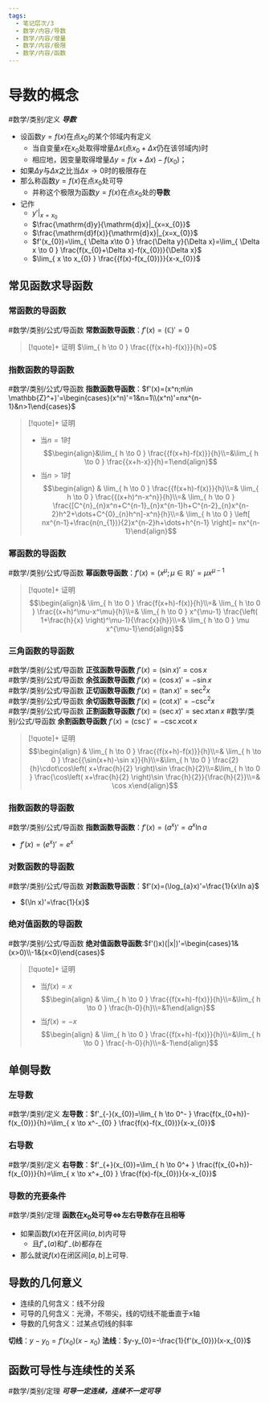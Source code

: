 ```yaml
---
tags:
  - 笔记层次/3
  - 数学/内容/导数
  - 数学/内容/增量
  - 数学/内容/极限
  - 数学/内容/函数
---
```


# 导数的概念

#数学/类别/定义 ***导数***
- 设函数$y=f(x)$在点$x_{0}$的某个邻域内有定义
	- 当自变量$x$在$x_{0}$处取得增量$\Delta x$(点$x_{0}+\Delta x$仍在该邻域内)时
	- 相应地，因变量取得增量$\Delta y=f(x+\Delta x)-f(x_{0})$；
- 如果$\Delta y$与$\Delta x$之比当$\Delta x\to0$时的极限存在
- 那么称函数$y=f(x)$在点$x_{0}$处可导
	- 并称这个极限为函数$y=f(x)$在点$x_{0}$处的**导数**
- 记作
	- $y'|_{x=x_{0}}$
	- $\frac{\mathrm{d}y}{\mathrm{d}x}|_{x=x_{0}}$
	- $\frac{\mathrm{d}f(x)}{\mathrm{d}x}|_{x=x_{0}}$
	- $f'(x_{0})=\lim_{ \Delta x\to 0 } \frac{\Delta y}{\Delta x}=\lim_{ \Delta x \to 0 } \frac{f(x_{0}+\Delta x)-f(x_{0})}{\Delta x}$
	- $\lim_{ x \to x_{0} } \frac{{f(x)-f(x_{0})}}{x-x_{0}}$

## 常见函数求导函数

### 常函数的导函数

#数学/类别/公式/导函数 **常数函数导函数**：$f'(x)=(\mathbb{C})'=0$

>[!quote]+ 证明
> $\lim_{ h \to 0 } \frac{{f(x+h)-f(x)}}{h}=0$

### 指数函数的导函数

#数学/类别/公式/导函数 **指数函数导函数**：$f'(x)=(x^n;n\in \mathbb{Z}^+)'=\begin{cases}(x^n)'=1&n=1\\(x^n)'=nx^{n-1}&n>1\end{cases}$

>[!quote]+ 证明
>- 当$n=1$时$$\begin{align}&\lim_{ h \to 0 } \frac{{f(x+h)-f(x)}}{h}\\=&\lim_{ h \to 0 } \frac{{x+h-x}}{h}=1\end{align}$$
>- 当$n>1$时$$\begin{align} & \lim_{ h \to 0 } \frac{{f(x+h)-f(x)}}{h}\\=& \lim_{ h \to 0 } \frac{{(x+h)^n-x^n}}{h}\\=& \lim_{ h \to 0 } \frac{[C^{n}_{n}x^n+C^{n-1}_{n}x^{n-1}h+C^{n-2}_{n}x^{n-2}h^2+\dots+C^{0}_{n}h^n]-x^n}{h}\\=& \lim_{ h \to 0 }	\left[ nx^{n-1}+\frac{n(n_{1})}{2}x^{n-2}h+\dots+h^{n-1} \right]= nx^{n-1}\end{align}$$

### 幂函数的导函数

#数学/类别/公式/导函数 **幂函数导函数**：$f'(x)=(x^\mu;\mu \in \mathbb{R})'=\mu x^{\mu-1}$

>[!quote]+ 证明
> $$\begin{align}&	\lim_{ h \to 0 } \frac{f(x+h)-f(x)}{h}\\=& \lim_{ h \to 0 } \frac{(x+h)^\mu-x^\mu}{h}\\=& \lim_{ h \to 0 } x^{\mu-1}	 \frac{\left( 1+\frac{h}{x} \right)^\mu-1}{\frac{x}{h}}\\=& \lim_{ h \to 0 } \mu x^{\mu-1}\end{align}$$

### 三角函数的导函数

#数学/类别/公式/导函数  **正弦函数导函数**  $f'(x)=(\sin x)'=\cos x$       
 #数学/类别/公式/导函数 **余弦函数导函数**  $f'(x)=(\cos x)'=-\sin x$      
 #数学/类别/公式/导函数 **正切函数导函数**  $f'(x)=(\tan x)'=\sec ^{2}x$   
 #数学/类别/公式/导函数 **余切函数导函数**  $f'(x)=(\cot x)'=-\csc ^{2}x$  
 #数学/类别/公式/导函数 **正割函数导函数**  $f'(x)=(\sec x)'=\sec x\tan x$ 
 #数学/类别/公式/导函数 **余割函数导函数**  $f'(x)=(\csc)'=-\csc x\cot x$  


>[!quote]+ 证明
>$$\begin{align} & \lim_{ h \to 0 } \frac{{f(x+h)-f(x)}}{h}\\=& \lim_{ h \to 0 } \frac{{\sin(x+h)-\sin x}}{h}\\=&\lim_{ h \to 0 } \frac{2}{h}\cdot\cos\left( x+\frac{h}{2} \right)\sin \frac{h}{2}\\=&\lim_{ h \to 0 } \frac{\cos\left( x+\frac{h}{2} \right)\sin \frac{h}{2}}{\frac{h}{2}}\\=& \cos x\end{align}$$


### 指数函数的导函数

#数学/类别/公式/导函数 **指数函数导函数**：$f'(x)=(a^x)'=a^x\ln a$
- $f'(x)=(e^x)'=e^x$

### 对数函数的导函数

#数学/类别/公式/导函数 **对数函数导函数**：$f'(x)=(\log_{a}x)'=\frac{1}{x\ln a}$
- $(\ln x)'=\frac{1}{x}$

### 绝对值函数的导函数

#数学/类别/公式/导函数 **绝对值函数导函数**:$f'()x)(|x|)'=\begin{cases}1&(x>0)\\-1&(x<0)\end{cases}$

>[!quote]+ 证明
>- 当$f(x)=x$$$\begin{align} & \lim_{ h \to 0 } \frac{{f(x+h)-f(x)}}{h}\\=&\lim_{ h \to 0 } \frac{h-0}{h}\\=&1\end{align}$$
>- 当$f(x)=-x$$$\begin{align} & \lim_{ h \to 0 } \frac{{f(x+h)-f(x)}}{h}\\=&\lim_{ h \to 0 } \frac{-h-0}{h}\\=&-1\end{align}$$


## 单侧导数

### 左导数
#数学/类别/定义 **左导数**：$f'_{-}(x_{0})=\lim_{ h \to 0^- } \frac{f(x_{0+h})-f(x_{0})}{h}=\lim_{ x \to x^-_{0} } \frac{f(x)-f(x_{0})}{x-x_{0}}$
### 右导数

#数学/类别/定义 **右导数**：$f'_{+}(x_{0})=\lim_{ h \to 0^+ } \frac{f(x_{0+h})-f(x_{0})}{h}=\lim_{ x \to x^+_{0} } \frac{f(x)-f(x_{0})}{x-x_{0}}$

### 导数的充要条件

#数学/类别/定理 **函数在$x_{0}$处可导$\iff$左右导数存在且相等**

- 如果函数$f(x)$在开区间$(a,b)$内可导
	- 且$f'_{+}(a)$和$f'_{-}(b)$都存在
- 那么就说$f(x)$在闭区间$[a, b]$上可导.

## 导数的几何意义

- 连续的几何含义：线不分段
- 可导的几何含义：光滑，不带尖，线的切线不能垂直于x轴
- 导数的几何含义：过某点切线的斜率

**切线**：$y-y_{0}=f'(x_{0})(x-x_{0})$
**法线**：$y-y_{0}=-\frac{1}{f'(x_{0})}(x-x_{0})$

## 函数可导性与连续性的关系

#数学/类别/定理 ***可导一定连续，连续不一定可导***
